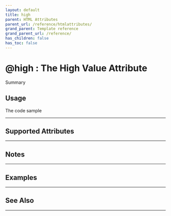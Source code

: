 ```yaml
---
layout: default
title: high
parent: HTML Attributes
parent_url: /reference/htmlattributes/
grand_parent: Template reference
grand_parent_url: /reference/
has_children: false
has_toc: false
---
```


# @high : The High Value Attribute

Summary

## Usage

 The code sample

---

## Supported Attributes


---

## Notes


---

## Examples


---


## See Also


---

